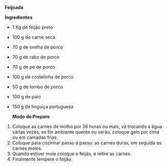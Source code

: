**Feijoada** 

**Ingredientes** 

- 1 Kg de feijão preto
- 100 g de carne seca
- 70 g de orelha de porco
- 70 g de rabo de porco
- 70 g de pé de porco
- 100 g de costelinha de porco
- 50 g de lombo de porco
- 100 g de paio
- 150 g de linguiça portuguesa

   **Modo de Preparo**

1. Coloque as carnes de molho por 36 horas ou mais, vá trocando a água várias vezes, se for ambiente quente ou verão, coloque gelo por cima ou em camadas frias.
2. Coloque para cozinhar passo a passo: as carnes duras, em seguida as carnes moles.
3. Quando estiver mole coloque o feijão, e retire as carnes.
4. Finalmente tempere o feijão.